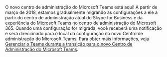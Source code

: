 O novo centro de administração do Microsoft Teams está aqui! A partir de março de 2018, estamos gradualmente migrando as configurações a ele a partir do centro de administração atual do Skype for Business e da experiência do Microsoft Teams no centro de administração do Microsoft 365. Quando uma configuração for migrada, você receberá uma notificação e será direcionado para o local da configuração no novo Centro de administração do Microsoft Teams. Para obter mais informações, veja [Gerenciar o Teams durante a transição para o novo Centro de Administração do Microsoft Teams](../manage-teams-skypeforbusiness-admin-center.md).
